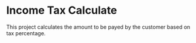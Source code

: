 
# Income Tax Calculate

This project calculates the amount to be payed by the customer based on tax percentage.
